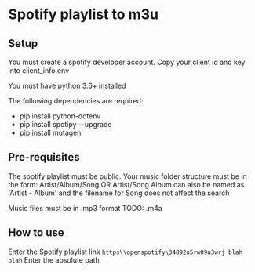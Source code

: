 # Spotify playlist to m3u

## Setup
You must create a spotify developer account. Copy your client id and key into client_info.env

You must have python 3.6+ installed

The following dependencies are required:
- pip install python-dotenv
- pip install spotipy --upgrade
- pip install mutagen

## Pre-requisites
The spotify playlist must be public.
Your music folder structure must be in the form: Artist/Album/Song OR Artist/Song
Album can also be named as 'Artist - Album' and the filename for Song does not affect the search

Music files must be in .mp3 format
TODO: .m4a

## How to use
Enter the Spotify playlist link
`https\\openspotify\34892u5rw89u3wrj blah blah`
Enter the absolute path 

